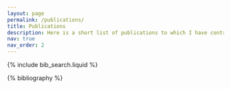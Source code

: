 ```yaml
---
layout: page
permalink: /publications/
title: Publications
description: Here is a short list of publications to which I have contributed during Graduate school and internships!
nav: true
nav_order: 2
---
```


<!-- _pages/publications.md -->

<!-- Bibsearch Feature -->

{% include bib_search.liquid %}

<div class="publications">

{% bibliography %}

</div>
